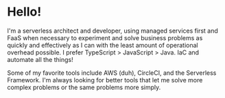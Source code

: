# Hello!

I'm a serverless architect and developer, using managed services first and FaaS when necessary to experiment and solve business problems as quickly and effectively as I can with the least amount of operational overhead possible.  I prefer TypeScript > JavaScript > Java.  IaC and automate all the things!

Some of my favorite tools include AWS (duh), CircleCI, and the Serverless Framework.  I'm always looking for better tools that let me solve more complex problems or the same problems more simply.
